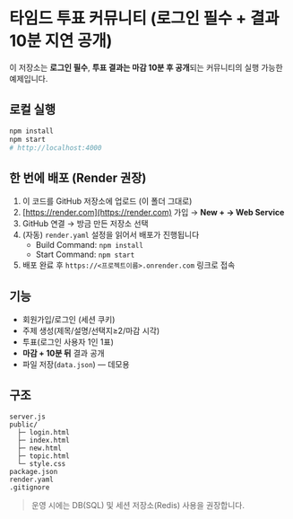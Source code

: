 
# 타임드 투표 커뮤니티 (로그인 필수 + 결과 10분 지연 공개)

이 저장소는 **로그인 필수**, **투표 결과는 마감 10분 후 공개**되는 커뮤니티의 실행 가능한 예제입니다.

## 로컬 실행
```bash
npm install
npm start
# http://localhost:4000
```

## 한 번에 배포 (Render 권장)
1. 이 코드를 GitHub 저장소에 업로드 (이 폴더 그대로)
2. [https://render.com](https://render.com) 가입 → **New + → Web Service**
3. GitHub 연결 → 방금 만든 저장소 선택
4. (자동) `render.yaml` 설정을 읽어서 배포가 진행됩니다
   - Build Command: `npm install`
   - Start Command: `npm start`
5. 배포 완료 후 `https://<프로젝트이름>.onrender.com` 링크로 접속

## 기능
- 회원가입/로그인 (세션 쿠키)
- 주제 생성(제목/설명/선택지≥2/마감 시각)
- 투표(로그인 사용자 1인 1표)
- **마감 + 10분 뒤** 결과 공개
- 파일 저장(`data.json`) — 데모용

## 구조
```
server.js
public/
  ├─ login.html
  ├─ index.html
  ├─ new.html
  ├─ topic.html
  └─ style.css
package.json
render.yaml
.gitignore
```

> 운영 시에는 DB(SQL) 및 세션 저장소(Redis) 사용을 권장합니다.
